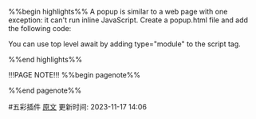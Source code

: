 %%begin highlights%%
A popup is similar to a web page with one exception: it can't run inline JavaScript. Create a popup.html file and add the following code:

You can use top level await by adding type="module" to the script tag.

%%end highlights%%

!!!PAGE NOTE!!!
%%begin pagenote%%

%%end pagenote%%

 #五彩插件 [原文](https://developer.chrome.com/docs/extensions/mv3/getstarted/tut-tabs-manager/)
更新时间: 2023-11-17 14:06